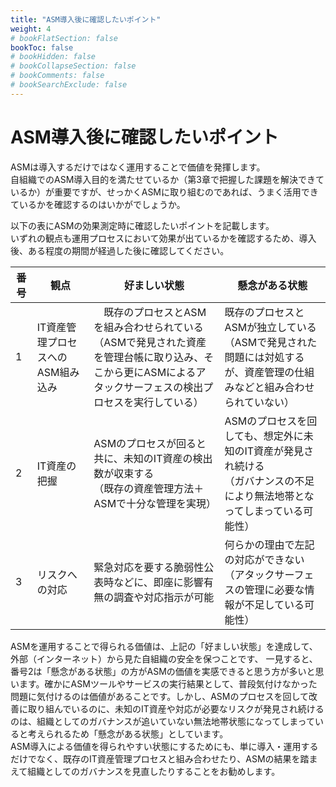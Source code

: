 ```yaml
---
title: "ASM導入後に確認したいポイント"
weight: 4
# bookFlatSection: false
bookToc: false
# bookHidden: false
# bookCollapseSection: false
# bookComments: false
# bookSearchExclude: false
---
```

# ASM導入後に確認したいポイント
ASMは導入するだけではなく運用することで価値を発揮します。  
自組織でのASM導入目的を満たせているか（第3章で把握した課題を解決できているか）が重要ですが、せっかくASMに取り組むのであれば、うまく活用できているかを確認するのはいかがでしょうか。  

以下の表にASMの効果測定時に確認したいポイントを記載します。  
いずれの観点も運用プロセスにおいて効果が出ているかを確認するため、導入後、ある程度の期間が経過した後に確認してください。  

| 番号 | 観点                              | 好ましい状態                                                                                            | 懸念がある状態                                                                                                   |
| ---- | --------------------------------- | ------------------------------------------------------------------------------------------------------- | ---------------------------------------------------------------------------------------------------------------- |
| 1    | IT資産管理プロセスへのASM組み込み |　既存のプロセスとASMを組み合わせられている<br>（ASMで発見された資産を管理台帳に取り込み、そこから更にASMによるアタックサーフェスの検出プロセスを実行している） |  既存のプロセスとASMが独立している<br>（ASMで発見された問題には対処するが、資産管理の仕組みなどと組み合わせられていない）  |
| 2    | IT資産の把握                      | ASMのプロセスが回ると共に、未知のIT資産の検出数が収束する<br>（既存の資産管理方法＋ASMで十分な管理を実現） | ASMのプロセスを回しても、想定外に未知のIT資産が発見され続ける<br>（ガバナンスの不足により無法地帯となってしまっている可能性） |
| 3    | リスクへの対応                    | 緊急対応を要する脆弱性公表時などに、即座に影響有無の調査や対応指示が可能                                | 何らかの理由で左記の対応ができない<br>（アタックサーフェスの管理に必要な情報が不足している可能性）                 |

ASMを運用することで得られる価値は、上記の「好ましい状態」を達成して、外部（インターネット）から見た自組織の安全を保つことです、
一見すると、番号2は「懸念がある状態」の方がASMの価値を実感できると思う方が多いと思います。確かにASMツールやサービスの実行結果として、普段気付けなかった問題に気付けるのは価値があることです。しかし、ASMのプロセスを回して改善に取り組んでいるのに、未知のIT資産や対応が必要なリスクが発見され続けるのは、組織としてのガバナンスが追いていない無法地帯状態になってしまっていると考えられるため「懸念がある状態」としています。  
ASM導入による価値を得られやすい状態にするためにも、単に導入・運用するだけでなく、既存のIT資産管理プロセスと組み合わせたり、ASMの結果を踏まえて組織としてのガバナンスを見直したりすることをお勧めします。  

